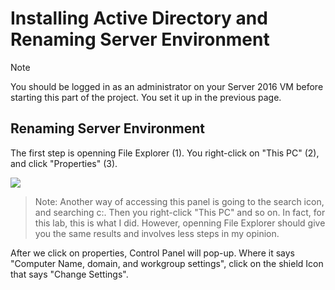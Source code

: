 # Installing Active Directory and Renaming Server Environment

> [!NOTE]
> You should be logged in as an administrator on your Server 2016 VM before starting this part of the project. You set it up in the previous page.

## Renaming Server Environment
The first step is openning File Explorer (1). You right-click on "This PC" (2), and click "Properties" (3).

<img src="https://i.ibb.co/ZSPcf86/1.png">

> Note: Another way of accessing this panel is going to the search icon, and searching c:. Then you right-click "This PC" and so on. In fact, for this lab, this is what I did. However, openning File Explorer should give you the same results and involves less steps in my opinion.

 After we click on properties, Control Panel will pop-up. Where it says "Computer Name, domain, and workgroup settings", click on the shield Icon that says "Change Settings".
